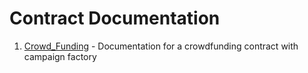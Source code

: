# Contract Documentation

1. [Crowd_Funding](Crowd_Funding.md) - Documentation for a crowdfunding contract with campaign factory
